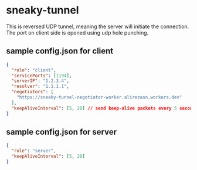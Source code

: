 # sneaky-tunnel
This is reversed UDP tunnel, meaning the server will initiate the connection. The port on client side is opened using udp hole punching.

## sample config.json for client
```json
{
  "role": "client",
  "servicePorts": [1194],
  "serverIP": "1.2.3.4",
  "resolver": "1.1.1.1",
  "negotiators": [
    "https://sneaky-tunnel-negotiator-worker.alirezasn.workers.dev"
  ],
  "keepAliveInterval": [5, 20] // send keep-alive packets every 5 seconds, disconnect after not receiving keep-alive packets after 20 seconds
}
```

## sample config.json for server
```json
{
  "role": "server",
  "keepAliveInterval": [5, 20]
}
```
